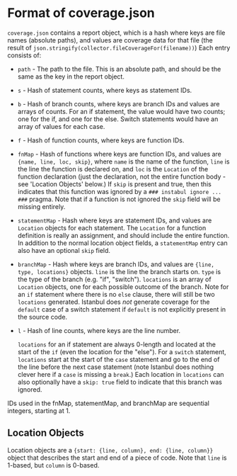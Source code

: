 # Format of coverage.json

`coverage.json` contains a report object, which is a hash where keys are file names (absolute
paths), and values are coverage data for that file (the result of
`json.stringify(collector.fileCoverageFor(filename))`)  Each entry consists of:

* `path` - The path to the file.  This is an absolute path, and should be the same as the
  key in the report object.
* `s` - Hash of statement counts, where keys as statement IDs.
* `b` - Hash of branch counts, where keys are branch IDs and values are arrays of counts.
  For an if statement, the value would have two counts; one for the if, and one for the
  else.  Switch statements would have an array of values for each case.
* `f` - Hash of function counts, where keys are function IDs.
* `fnMap` - Hash of functions where keys are function IDs, and values are `{name, line, loc, skip}`,
  where `name` is the name of the function, `line` is the line the function is declared on,
  and `loc` is the `Location` of the function declaration (just the declaration, not the entire
  function body - see 'Location Objects' below.)  If `skip` is present and true, then this
  indicates that this function was ignored by a `### instabul ignore ... ###` pragma.  Note that
  if a function is not ignored the `skip` field will be missing entirely.
* `statementMap` - Hash where keys are statement IDs, and values are `Location` objects for each
  statement.  The `Location` for a function definition is really an assignment, and should
  include the entire function.  In addition to the normal location object fields, a
  `statementMap` entry can also have an optional `skip` field.
* `branchMap` - Hash where keys are branch IDs, and values are `{line, type, locations}` objects.
  `line` is the line the branch starts on.  `type` is the type of the branch (e.g. "if", "switch").
  `locations` is an array of `Location` objects, one for each possible outcome of the branch.
  Note for an `if` statement where there is no `else` clause, there will still be two `locations`
  generated.  Istanbul does *not* generate coverage for the `default` case of a switch statement
  if `default` is not explicitly present in the source code.
* `l` - Hash of line counts, where keys are the line number.

  `locations` for an if statement are always 0-length and located at the start of the `if` (even
  the location for the "else").  For a `switch` statement, `locations` start at the start of the
  `case` statement and go to the end of the line before the next case statement (note Istanbul
  does nothing clever here if a `case` is missing a `break`.)  Each location in `locations` can
  also optionally have a `skip: true` field to indicate that this branch was ignored.

IDs used in the fnMap, statementMap, and branchMap are sequential integers, starting at 1.

## Location Objects

Location objects are a `{start: {line, column}, end: {line, column}}` object that describes
the start and end of a piece of code.  Note that `line` is 1-based, but `column` is 0-based.
